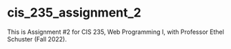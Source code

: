 # cis_235_assignment_2
This is Assignment #2 for CIS 235, Web Programming I, with Professor Ethel Schuster (Fall 2022).
